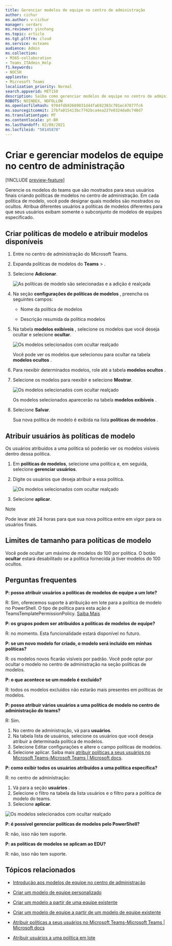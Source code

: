 ```yaml
---
title: Gerenciar modelos de equipe no centro de administração
author: cichur
ms.author: v-cichur
manager: serdars
ms.reviewer: yinchang
ms.topic: article
ms.tgt.pltfrm: cloud
ms.service: msteams
audience: Admin
ms.collection:
- M365-collaboration
- Teams_ITAdmin_Help
f1.keywords:
- NOCSH
appliesto:
- Microsoft Teams
localization_priority: Normal
search.appverid: MET150
description: Saiba como gerenciar modelos de equipe no centro de administração
ROBOTS: NOINDEX, NOFOLLOW
ms.openlocfilehash: 9704fdb92689031d44fa692383c701ec47877fc6
ms.sourcegitcommit: 27bfa015413bc7742bca4ea227e0324da0c740d7
ms.translationtype: MT
ms.contentlocale: pt-BR
ms.lasthandoff: 02/08/2021
ms.locfileid: "50145878"
---
```

# <a name="create-and-manage-teams-templates-in-the-admin-center"></a>Criar e gerenciar modelos de equipe no centro de administração

[!INCLUDE [preview-feature](includes/preview-feature.md)]

Gerencie os modelos do teams que são mostrados para seus usuários finais criando políticas de modelos no centro de administração. Em cada política de modelo, você pode designar quais modelos são mostrados ou ocultos.
Atribua diferentes usuários a políticas de modelos diferentes para que seus usuários exibam somente o subconjunto de modelos de equipes especificado.

## <a name="create-template-policies-and-assign-available-templates"></a>Criar políticas de modelo e atribuir modelos disponíveis

1. Entre no centro de administração do Microsoft Teams.

2. Expanda políticas de modelos do **Teams**  >  .

3. Selecione **Adicionar**.

    ![As políticas de modelo são selecionadas e a adição é realçada](media/template-policies-1.png)

1. Na seção **configurações de políticas de modelos** , preencha os seguintes campos:

    - Nome da política de modelos

    - Descrição resumida da política modelos

2. Na tabela **modelos exibíveis** , selecione os modelos que você deseja ocultar e selecione **ocultar**.

    ![Os modelos selecionados com ocultar realçado](media/template-policies-2.png)

    Você pode ver os modelos que selecionou para ocultar na tabela **modelos ocultos** .

1. Para reexibir determinados modelos, role até a tabela **modelos ocultos** .

1. Selecione os modelos para reexibir e selecione **Mostrar**.

   ![Os modelos selecionados com ocultar realçado](media/template-policies-3.png)

   Os modelos selecionados aparecerão na tabela **modelos exibíveis** .
3. Selecione **Salvar**.

   Sua nova política de modelo é exibida na lista **políticas de modelos** .

## <a name="assign-users-to-the-template-policies"></a>Atribuir usuários às políticas de modelo

Os usuários atribuídos a uma política só poderão ver os modelos visíveis dentro dessa política.

1. Em **políticas de modelos**, selecione uma política e, em seguida, selecione **gerenciar usuários**.

2. Digite os usuários que deseja atribuir a essa política.

   ![Os modelos selecionados com ocultar realçado](media/template-policies-4.png)

3. Selecione **aplicar**.

> [!Note]
> Pode levar até 24 horas para que sua nova política entre em vigor para os usuários finais.

## <a name="size-limits-for-template-policies"></a>Limites de tamanho para políticas de modelo

Você pode ocultar um máximo de modelos do 100 por política. O botão **ocultar** estará desabilitado se a política fornecida já tiver modelos do 100 ocultos.

## <a name="frequently-asked-questions"></a>Perguntas frequentes

**P: posso atribuir usuários a políticas de modelos de equipe a um lote?**
  
R: Sim, oferecemos suporte à atribuição em lote para a política de modelo no PowerShell. O tipo de política para esta ação é TeamsTemplatePermissionPolicy. [Saiba Mais](https://docs.microsoft.com/powershell/module/teams/new-csbatchpolicyassignmentoperation?view=teams-ps)

**P: os grupos podem ser atribuídos a políticas de modelos de equipe?**

R: no momento. Esta funcionalidade estará disponível no futuro.

**P: se um novo modelo for criado, o modelo será incluído em minhas políticas?**

R: os modelos novos ficarão visíveis por padrão. Você pode optar por ocultar o modelo no centro de administração na seção políticas de modelos.

**P: o que acontece se um modelo é excluído?**

R: todos os modelos excluídos não estarão mais presentes em políticas de modelos.

**P: posso atribuir vários usuários a uma política de modelo no centro de administração do teams?**

R: Sim.

1. No centro de administração, vá para **usuários**.
1. Na tabela lista de usuários, selecione os usuários que você deseja atribuir a determinada política de modelos.
1. Selecione Editar configurações e altere o campo políticas de modelos.
1. Selecione aplicar.
   Saiba mais [atribuir políticas a seus usuários no Microsoft Teams-Microsoft Teams \| Microsoft docs](https://docs.microsoft.com/microsoftteams/assign-policies#assign-a-policy-to-a-batch-of-users).

**P: como exibir todos os usuários atribuídos a uma política específica?**

R: no centro de administração:

1. Vá para a seção **usuários** .
2. Selecione o filtro na tabela da lista usuários e o filtro para a política de modelo do teams.
3. Selecione **aplicar**.

![Os modelos selecionados com ocultar realçado](media/template-policies-5.png)

**P: é possível gerenciar políticas de modelos pelo PowerShell?**

R: não, isso não tem suporte.

**P: as políticas de modelos se aplicam ao EDU?**

R: não, isso não tem suporte.

## <a name="related-topics"></a>Tópicos relacionados

- [Introdução aos modelos de equipe no centro de administração](https://docs.microsoft.com/MicrosoftTeams/get-started-with-teams-templates-in-the-admin-console)

- [Criar um modelo de equipe personalizado](https://docs.microsoft.com/MicrosoftTeams/create-a-team-template)

- [Criar um modelo a partir de uma equipe existente](https://docs.microsoft.com/MicrosoftTeams/create-template-from-existing-team)

- [Criar um modelo de equipe a partir de um modelo de equipe existente](https://docs.microsoft.com/MicrosoftTeams/create-template-from-existing-template)

- [Atribuir políticas a seus usuários no Microsoft Teams-Microsoft Teams \| Microsoft docs](https://docs.microsoft.com/microsoftteams/assign-policies)

- [Atribuir usuários a uma política em lote](https://docs.microsoft.com/powershell/module/teams/new-csbatchpolicyassignmentoperation?view=teams-ps)
